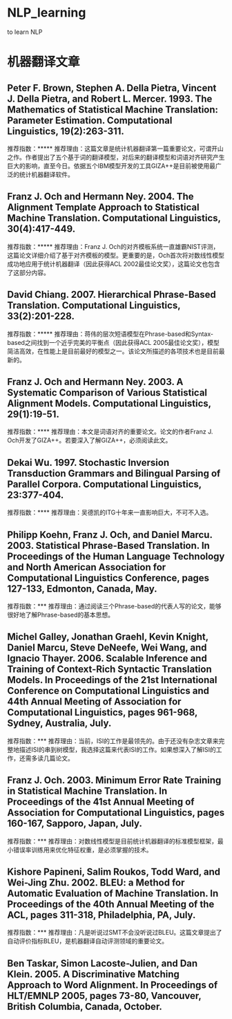 # NLP_learning
to learn NLP 
# 机器翻译文章
## Peter F. Brown, Stephen A. Della Pietra, Vincent J. Della Pietra, and Robert L. Mercer. 1993. The Mathematics of Statistical Machine Translation: Parameter Estimation. Computational Linguistics, 19(2):263-311.
推荐指数：*****
推荐理由：这篇文章是统计机器翻译第一篇重要论文，可谓开山之作。作者提出了五个基于词的翻译模型，对后来的翻译模型和词语对齐研究产生巨大的影响，直至今日。依据五个IBM模型开发的工具GIZA++是目前被使用最广泛的统计机器翻译软件。
## Franz J. Och and Hermann Ney. 2004. The Alignment Template Approach to Statistical Machine Translation. Computational Linguistics, 30(4):417-449.
推荐指数：*****
推荐理由：Franz J. Och的对齐模板系统一直雄霸NIST评测，这篇论文详细介绍了基于对齐模板的模型。更重要的是，Och首次将对数线性模型成功地应用于统计机器翻译（因此获得ACL 2002最佳论文奖），这篇论文也包含了这部分内容。
## David Chiang. 2007. Hierarchical Phrase-Based Translation. Computational Linguistics, 33(2):201-228.
推荐指数：*****
推荐理由：蒋伟的层次短语模型在Phrase-based和Syntax-based之间找到一个近乎完美的平衡点（因此获得ACL 2005最佳论文奖），模型简洁高效，在性能上是目前最好的模型之一。该论文所描述的各项技术也是目前最新的。
## Franz J. Och and Hermann Ney. 2003. A Systematic Comparison of Various Statistical Alignment Models. Computational Linguistics, 29(1):19-51.
推荐指数：****
推荐理由：本文是词语对齐的重要论文。论文的作者Franz J. Och开发了GIZA++。若要深入了解GIZA++，必须阅读此文。
## Dekai Wu. 1997. Stochastic Inversion Transduction Grammars and Bilingual Parsing of Parallel Corpora. Computational Linguistics, 23:377-404.
推荐指数：****
推荐理由：吴德凯的ITG十年来一直影响巨大，不可不入选。
## Philipp Koehn, Franz J. Och, and Daniel Marcu. 2003. Statistical Phrase-Based Translation. In Proceedings of the Human Language Technology and North American Association for Computational Linguistics Conference, pages 127-133, Edmonton, Canada, May.
推荐指数：***
推荐理由：通过阅读三个Phrase-based的代表人写的论文，能够很好地了解Phrase-based的基本思想。
## Michel Galley, Jonathan Graehl, Kevin Knight, Daniel Marcu, Steve DeNeefe, Wei Wang, and Ignacio Thayer. 2006. Scalable Inference and Training of Context-Rich Syntactic Translation Models. In Proceedings of the 21st International Conference on Computational Linguistics and 44th Annual Meeting of Association for Computational Linguistics, pages 961-968, Sydney, Australia, July.
推荐指数：***
推荐理由：当前，ISI的工作是最领先的。由于还没有杂志文章来完整地描述ISI的串到树模型，我选择这篇来代表ISI的工作。如果想深入了解ISI的工作，还需多读几篇论文。
## Franz J. Och. 2003. Minimum Error Rate Training in Statistical Machine Translation. In Proceedings of the 41st Annual Meeting of Association for Computational Linguistics, pages 160-167, Sapporo, Japan, July.
推荐指数：***
推荐理由：对数线性模型是目前统计机器翻译的标准模型框架，最小错误率训练用来优化特征权重，是必须掌握的技术。
## Kishore Papineni, Salim Roukos, Todd Ward, and Wei-Jing Zhu. 2002. BLEU: a Method for Automatic Evaluation of Machine Translation. In Proceedings of the 40th Annual Meeting of the ACL, pages 311-318, Philadelphia, PA, July.
推荐指数：***
推荐理由：凡是听说过SMT不会没听说过BLEU。这篇文章提出了自动评价指标BLEU，是机器翻译自动评测领域的重要论文。
## Ben Taskar, Simon Lacoste-Julien, and Dan Klein. 2005. A Discriminative Matching Approach to Word Alignment. In Proceedings of HLT/EMNLP 2005, pages 73-80, Vancouver, British Columbia, Canada, October.
